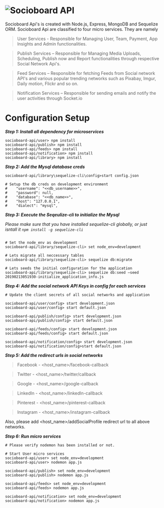  ![Socioboard API](http://i.imgur.com/aKbFCOy.png "Your Open-source Social Media Dashboard")
==========
Socioboard Api's is created with Node.js, Express, MongoDB and Sequelize ORM. Socioboard Api are classified to four micro services. They are namely 

> User Services - Responsible for Managing User, Team, Payment, App Insights and Admin functionalities.

> Publish Services – Responsible for Managing Media Uploads, Scheduling, Publish now and Report functionalities through respective Social Network Api's.

> Feed Services – Responsible for fetching Feeds from Social network API's and various popular trending networks such as Pixabay, Imgur, Daily motion, Flickr and so on. 

> Notification Services – Responsible for sending emails and notify the user activities through Socket.io

**Configuration Setup**
============

***Step 1: Install all dependency for microservices*** 
```shell
socioboard-api/user> npm install
socioboard-api/publish> npm install
socioboard-api/feeds> npm install
socioboard-api/notification> npm install
socioboard-api/library> npm install
```

***Step 2: Add the Mysql database creds***
```shell
socioboard-api/library\sequelize-cli\config>start config.json

# Setup the db creds on development environment
#    "username": "<<db_username>>",
#    "password": null,
#    "database": "<<db_name>>",
#    "host": "127.0.0.1",
#    "dialect": "mysql",
```

***Step 3: Execute the Seqeulize-cli to initialize the Mysql***

*Please make sure that you have installed sequelize-cli globally, or just isntall it `npm install -g sequelize-cli`*
```shell

# Set the node_env as development
socioboard-api/library/sequelize-cli> set node_env=development

# Lets migrate all neccessary tables
socioboard-api/library/sequelize-cli> sequelize db:migrate

# Lets seeds the initial configuration for the application
socioboard-api/library/sequelize-cli> sequelize db:seed —seed 20190213051930-initialize_application_info.js
```

***Step 4: Add the social network API Keys in config for each services***
```shell
# Update the client secrets of all social networks and application

socioboard-api/user/config> start development.json
socioboard-api/user/config> start default.json

socioboard-api/publish/config> start development.json
socioboard-api/publish/config> start default.json

socioboard-api/feeds/config> start development.json
socioboard-api/feeds/config> start default.json

socioboard-api/notification/config> start development.json
socioboard-api/notification/config>start default.json
```

***Step 5: Add the redirect urls in social networks***

> Facebook - <host_name>/facebook-callback

> Twitter - <host_name>/twitter/callback

> Google - <host_name>/google-callback

> LinkedIn - <host_name>/linkedIn-callback

> Pinterest - <host_name>/pinterest-callback

> Instagram - <host_name>/instagram-callback

Also, please add <host_name>/addSocialProfile redirect url to all above networks. 

***Step 6: Run micro services***
```shell
# Please verify nodemon has been installed or not.

# Start User micro services
socioboard-api/user> set node_env=development
socioboard-api/user> nodemon app.js

socioboard-api/publish> set node_env=development
socioboard-api/publish> nodemon app.js

socioboard-api/feeds> set node_env=development
socioboard-api/feeds> nodemon app.js

socioboard-api/notification> set node_env=development
socioboard-api/notification> nodemon app.js

```
